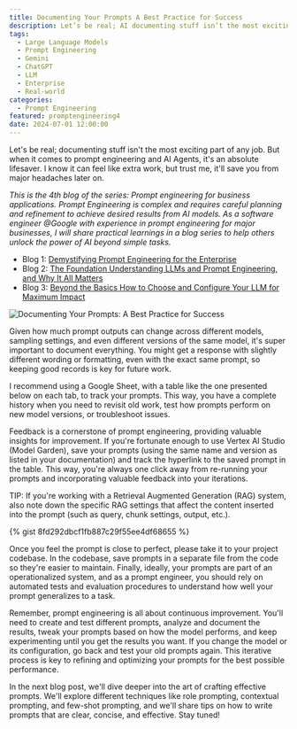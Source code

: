 ```yaml
---
title: Documenting Your Prompts A Best Practice for Success
description: Let’s be real; AI documenting stuff isn’t the most exciting part of any job. But when it comes to prompt engineering, it’s an absolute lifesaver. I know it can feel like extra work, but trust me, it’ll…
tags:
  - Large Language Models
  - Prompt Engineering
  - Gemini
  - ChatGPT
  - LLM
  - Enterprise
  - Real-world
categories:
  - Prompt Engineering
featured: promptengineering4
date: 2024-07-01 12:00:00
---
```


Let's be real; documenting stuff isn't the most exciting part of any job. But when it comes to prompt engineering and AI Agents, it's an absolute lifesaver. I know it can feel like extra work, but trust me, it'll save you from major headaches later on.

*This is the 4th blog of the series: Prompt engineering for business applications. Prompt Engineering is complex and requires careful planning and refinement to achieve desired results from AI models. As a software engineer @Google with experience in prompt engineering for major businesses, I will share practical learnings in a blog series to help others unlock the power of AI beyond simple tasks.*

* Blog 1: [Demystifying Prompt Engineering for the Enterprise](https://www.leeboonstra.dev/prompt-engineering/prompt_engineering_guide1/)
* Blog 2: [The Foundation Understanding LLMs and Prompt Engineering, and Why It All Matters](https://www.leeboonstra.dev/prompt-engineering/prompt_engineering_guide2/)
* Blog 3: [Beyond the Basics How to Choose and Configure Your LLM for Maximum Impact](https://www.leeboonstra.dev/prompt-engineering/prompt_engineering_guide3/)

<!--more-->

<img src="/images/medium_promptengineering4.jpeg" alt="Documenting Your Prompts: A Best Practice for Success" />

Given how much prompt outputs can change across different models, sampling settings, and even different versions of the same model, it's super important to document everything. You might get a response with slightly different wording or formatting, even with the exact same prompt, so keeping good records is key for future work.

I recommend using a Google Sheet, with a table like the one presented below on each tab, to track your prompts. This way, you have a complete history when you need to revisit old work, test how prompts perform on new model versions, or troubleshoot issues.

Feedback is a cornerstone of prompt engineering, providing valuable insights for improvement. If you're fortunate enough to use Vertex AI Studio (Model Garden), save your prompts (using the same name and version as listed in your documentation) and track the hyperlink to the saved prompt in the table. This way, you're always one click away from re-running your prompts and incorporating valuable feedback into your iterations.

TIP: If you're working with a Retrieval Augmented Generation (RAG) system, also note down the specific RAG settings that affect the content inserted into the prompt (such as query, chunk settings, output, etc.).

{% gist 8fd292dbcf1fb887c29f55ee4df68655 %}

Once you feel the prompt is close to perfect, please take it to your project codebase. In the codebase, save prompts in a separate file from the code so they're easier to maintain. Finally, ideally, your prompts are part of an operationalized system, and as a prompt engineer, you should rely on automated tests and evaluation procedures to understand how well your prompt generalizes to a task.

Remember, prompt engineering is all about continuous improvement. You'll need to create and test different prompts, analyze and document the results, tweak your prompts based on how the model performs, and keep experimenting until you get the results you want. If you change the model or its configuration, go back and test your old prompts again. This iterative process is key to refining and optimizing your prompts for the best possible performance.

In the next blog post, we'll dive deeper into the art of crafting effective prompts. We'll explore different techniques like role prompting, contextual prompting, and few-shot prompting, and we'll share tips on how to write prompts that are clear, concise, and effective. Stay tuned!